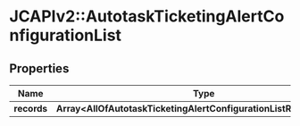 # JCAPIv2::AutotaskTicketingAlertConfigurationList

## Properties
Name | Type | Description | Notes
------------ | ------------- | ------------- | -------------
**records** | **Array&lt;AllOfAutotaskTicketingAlertConfigurationListRecordsItems&gt;** |  | 

